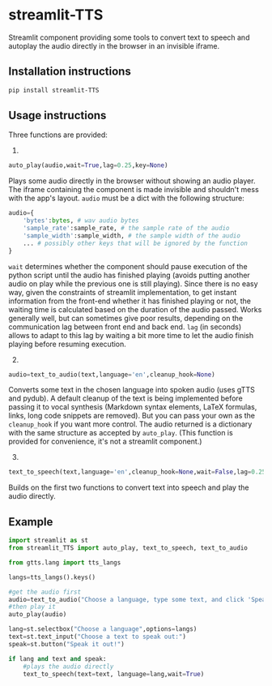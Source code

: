 # streamlit-TTS

Streamlit component providing some tools to convert text to speech and autoplay the audio directly in the browser in an invisible iframe.

## Installation instructions

```sh
pip install streamlit-TTS
```

## Usage instructions

Three functions are provided:

1.

```python
auto_play(audio,wait=True,lag=0.25,key=None)
```
Plays some audio directly in the browser without showing an audio player.
The iframe containing the component is made invisible and shouldn't mess with the app's layout.
`audio` must be a dict with the following structure:

```python
audio={
    'bytes':bytes, # wav audio bytes
    'sample_rate':sample_rate, # the sample rate of the audio
    'sample_width':sample_width, # the sample width of the audio
    ... # possibly other keys that will be ignored by the function
}
```

`wait` determines whether the component should pause execution of the python script until the audio has finished playing (avoids putting another audio on play while the previous one is still playing). Since there is no easy way, given the constraints of streamlit implementation, to get instant information from the front-end whether it has finished playing or not, the waiting time is calculated based on the duration of the audio passed. Works generally well, but can sometimes give poor results, depending on the communication lag between front end and back end. `lag` (in seconds) allows to adapt to this lag by waiting a bit more time to let the audio finish playing before resuming execution.

2.

```python
audio=text_to_audio(text,language='en',cleanup_hook=None)
```

Converts some text in the chosen language into spoken audio (uses gTTS and pydub).
A default cleanup of the text is being implemented before passing it to vocal synthesis (Markdown syntax elements, LaTeX formulas, links, long code snippets are removed). But you can pass your own as the `cleanup_hook` if you want more control. 
The audio returned is a dictionary with the same structure as accepted by `auto_play`.
(This function is provided for convenience, it's not a streamlit component.)

3.
```python
text_to_speech(text,language='en',cleanup_hook=None,wait=False,lag=0.25,key=None)
```

Builds on the first two functions to convert text into speech and play the audio directly.


## Example
```python
import streamlit as st
from streamlit_TTS import auto_play, text_to_speech, text_to_audio

from gtts.lang import tts_langs

langs=tts_langs().keys()

#get the audio first
audio=text_to_audio("Choose a language, type some text, and click 'Speak it out!'.",language='en')
#then play it
auto_play(audio)

lang=st.selectbox("Choose a language",options=langs)
text=st.text_input("Choose a text to speak out:")
speak=st.button("Speak it out!")

if lang and text and speak:
    #plays the audio directly
    text_to_speech(text=text, language=lang,wait=True)
```